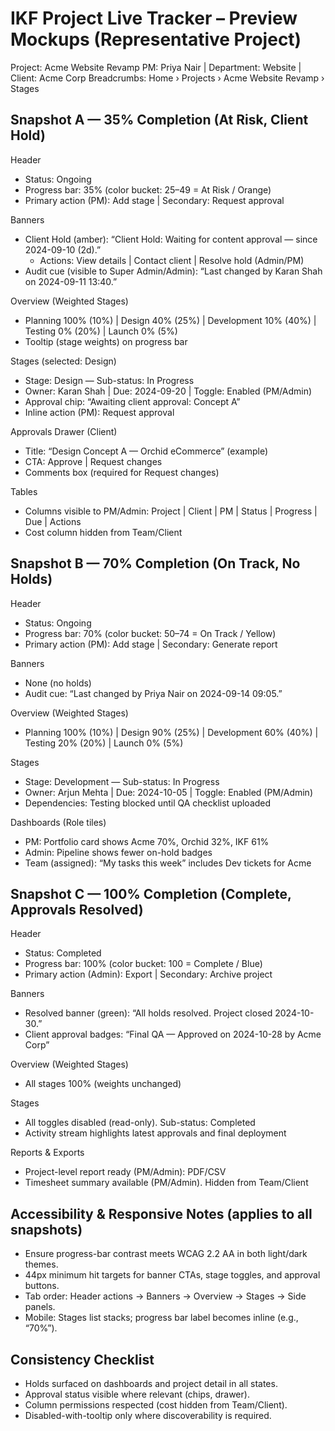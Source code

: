# IKF Project Live Tracker – Preview Mockups (Representative Project)

Project: Acme Website Revamp
PM: Priya Nair | Department: Website | Client: Acme Corp
Breadcrumbs: Home › Projects › Acme Website Revamp › Stages

## Snapshot A — 35% Completion (At Risk, Client Hold)

Header
- Status: Ongoing
- Progress bar: 35% (color bucket: 25–49 = At Risk / Orange)
- Primary action (PM): Add stage | Secondary: Request approval

Banners
- Client Hold (amber): “Client Hold: Waiting for content approval — since 2024-09-10 (2d).”
  - Actions: View details | Contact client | Resolve hold (Admin/PM)
- Audit cue (visible to Super Admin/Admin): “Last changed by Karan Shah on 2024-09-11 13:40.”

Overview (Weighted Stages)
- Planning 100% (10%) | Design 40% (25%) | Development 10% (40%) | Testing 0% (20%) | Launch 0% (5%)
- Tooltip (stage weights) on progress bar

Stages (selected: Design)
- Stage: Design — Sub-status: In Progress
- Owner: Karan Shah | Due: 2024-09-20 | Toggle: Enabled (PM/Admin)
- Approval chip: “Awaiting client approval: Concept A”
- Inline action (PM): Request approval

Approvals Drawer (Client)
- Title: “Design Concept A — Orchid eCommerce” (example)
- CTA: Approve | Request changes
- Comments box (required for Request changes)

Tables
- Columns visible to PM/Admin: Project | Client | PM | Status | Progress | Due | Actions
- Cost column hidden from Team/Client

## Snapshot B — 70% Completion (On Track, No Holds)

Header
- Status: Ongoing
- Progress bar: 70% (color bucket: 50–74 = On Track / Yellow)
- Primary action (PM): Add stage | Secondary: Generate report

Banners
- None (no holds)
- Audit cue: “Last changed by Priya Nair on 2024-09-14 09:05.”

Overview (Weighted Stages)
- Planning 100% (10%) | Design 90% (25%) | Development 60% (40%) | Testing 20% (20%) | Launch 0% (5%)

Stages
- Stage: Development — Sub-status: In Progress
- Owner: Arjun Mehta | Due: 2024-10-05 | Toggle: Enabled (PM/Admin)
- Dependencies: Testing blocked until QA checklist uploaded

Dashboards (Role tiles)
- PM: Portfolio card shows Acme 70%, Orchid 32%, IKF 61%
- Admin: Pipeline shows fewer on-hold badges
- Team (assigned): “My tasks this week” includes Dev tickets for Acme

## Snapshot C — 100% Completion (Complete, Approvals Resolved)

Header
- Status: Completed
- Progress bar: 100% (color bucket: 100 = Complete / Blue)
- Primary action (Admin): Export | Secondary: Archive project

Banners
- Resolved banner (green): “All holds resolved. Project closed 2024-10-30.”
- Client approval badges: “Final QA — Approved on 2024-10-28 by Acme Corp”

Overview (Weighted Stages)
- All stages 100% (weights unchanged)

Stages
- All toggles disabled (read-only). Sub-status: Completed
- Activity stream highlights latest approvals and final deployment

Reports & Exports
- Project-level report ready (PM/Admin): PDF/CSV
- Timesheet summary available (PM/Admin). Hidden from Team/Client

## Accessibility & Responsive Notes (applies to all snapshots)
- Ensure progress-bar contrast meets WCAG 2.2 AA in both light/dark themes.
- 44px minimum hit targets for banner CTAs, stage toggles, and approval buttons.
- Tab order: Header actions → Banners → Overview → Stages → Side panels.
- Mobile: Stages list stacks; progress bar label becomes inline (e.g., “70%”).

## Consistency Checklist
- Holds surfaced on dashboards and project detail in all states.
- Approval status visible where relevant (chips, drawer).
- Column permissions respected (cost hidden from Team/Client).
- Disabled-with-tooltip only where discoverability is required.


